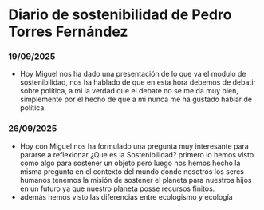 # Diario de sostenibilidad de Pedro Torres Fernández

### 19/09/2025
- Hoy Miguel nos ha dado una presentación de lo que va el modulo de sostenibilidad, nos ha hablado de que en esta hora debemos de debatir sobre política, a mi la verdad que el debate no se me da muy bien, simplemente por el hecho de que a mi nunca me ha gustado hablar de política.

### 26/09/2025
- Hoy con Miguel nos ha formulado una pregunta muy interesante para pararse a reflexionar 
¿Que es la Sostenibilidad? primero lo hemos visto como algo para sostener un objeto pero luego nos hemos hecho la misma pregunta en el contexto del mundo donde nosotros los seres humanos tenemos la misión de sostener el planeta para nuestros hijos en un futuro ya que nuestro planeta posse recursos finitos.
- además hemos visto las diferencias entre ecologismo y ecología